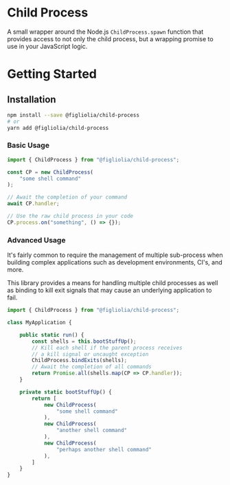 # Child Process
A small wrapper around the Node.js `ChildProcess.spawn` function that provides access to not only the child process, but a wrapping promise to use in your JavaScript logic.

# Getting Started

## Installation
```bash
npm install --save @figliolia/child-process
# or
yarn add @figliolia/child-process
```

### Basic Usage

```typescript
import { ChildProcess } from "@figliolia/child-process";

const CP = new ChildProcess(
	"some shell command"
);

// Await the completion of your command
await CP.handler;

// Use the raw child process in your code
CP.process.on("something", () => {});
```

### Advanced Usage
It's fairly common to require the management of multiple sub-process when building complex applications such as development environments, CI's, and more.

This library provides a means for handling multiple child processes as well as binding to kill exit signals that may cause an underlying application to fail.

```typescript
import { ChildProcess } from "@figliolia/child-process";

class MyApplication {

	public static run() {
		const shells = this.bootStuffUp();
		// Kill each shell if the parent process receives
		// a kill signal or uncaught exception
		ChildProcess.bindExits(shells);
		// Await the completion of all commands
		return Promise.all(shells.map(CP => CP.handler));
	}

	private static bootStuffUp() {
		return [
			new ChildProcess(
				"some shell command"
			),
			new ChildProcess(
				"another shell command"
			),
			new ChildProcess(
				"perhaps another shell command"
			),
		]
	}
}
```